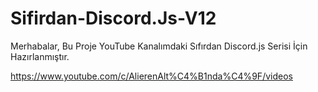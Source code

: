 # Sifirdan-Discord.Js-V12

Merhabalar, Bu Proje YouTube Kanalımdaki Sıfırdan Discord.js Serisi İçin Hazırlanmıştır.

https://www.youtube.com/c/AlierenAlt%C4%B1nda%C4%9F/videos
